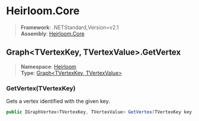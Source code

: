 # Heirloom.Core

> **Framework**: .NETStandard,Version=v2.1  
> **Assembly**: [Heirloom.Core][0]  

## Graph\<TVertexKey, TVertexValue>.GetVertex

> **Namespace**: [Heirloom][0]  
> **Type**: [Graph\<TVertexKey, TVertexValue>][1]  

### GetVertex(TVertexKey)

Gets a vertex identified with the given key.

```cs
public IGraphVertex<TVertexKey, TVertexValue> GetVertex(TVertexKey key)
```

[0]: ../Heirloom.Core.md
[1]: Heirloom.Graph[TVertexKey,TVertexValue].md
